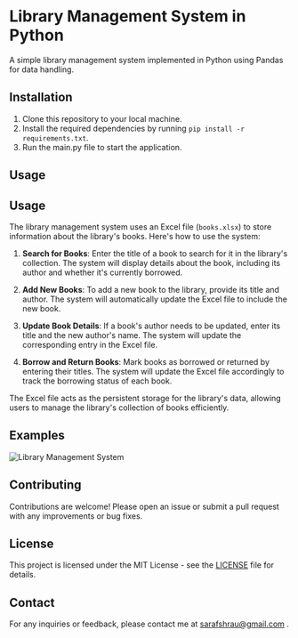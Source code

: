 # Library Management System in Python

A simple library management system implemented in Python using Pandas for data handling.

## Installation

1. Clone this repository to your local machine.
2. Install the required dependencies by running `pip install -r requirements.txt`.
3. Run the main.py file to start the application.

## Usage

## Usage

The library management system uses an Excel file (`books.xlsx`) to store information about the library's books. Here's how to use the system:

1. **Search for Books**: Enter the title of a book to search for it in the library's collection. The system will display details about the book, including its author and whether it's currently borrowed.

2. **Add New Books**: To add a new book to the library, provide its title and author. The system will automatically update the Excel file to include the new book.

3. **Update Book Details**: If a book's author needs to be updated, enter its title and the new author's name. The system will update the corresponding entry in the Excel file.

4. **Borrow and Return Books**: Mark books as borrowed or returned by entering their titles. The system will update the Excel file accordingly to track the borrowing status of each book.

The Excel file acts as the persistent storage for the library's data, allowing users to manage the library's collection of books efficiently.


## Examples

![Library Management System](screenshots/library_management_system.png)

## Contributing

Contributions are welcome! Please open an issue or submit a pull request with any improvements or bug fixes.

## License

This project is licensed under the MIT License - see the [LICENSE](LICENSE) file for details.

## Contact

For any inquiries or feedback, please contact me at sarafshrau@gmail.com .
